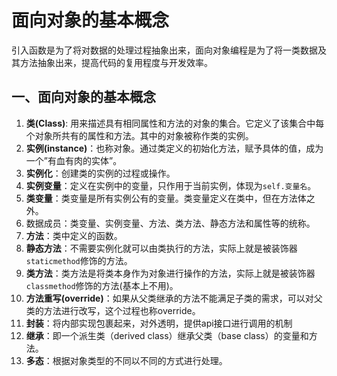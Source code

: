 # 面向对象的基本概念

引入函数是为了将对数据的处理过程抽象出来，面向对象编程是为了将一类数据及其方法抽象出来，提高代码的复用程度与开发效率。

## 一、面向对象的基本概念

1. **类(Class)**: 用来描述具有相同属性和方法的对象的集合。它定义了该集合中每个对象所共有的属性和方法。其中的对象被称作类的实例。
2. **实例(instance)**：也称对象。通过类定义的初始化方法，赋予具体的值，成为一个”有血有肉的实体”。
3. **实例化**：创建类的实例的过程或操作。
4. **实例变量**：定义在实例中的变量，只作用于当前实例，体现为`self.变量名`。
5. **类变量**：类变量是所有实例公有的变量。类变量定义在类中，但在方法体之外。
6. 数据成员：类变量、实例变量、方法、类方法、静态方法和属性等的统称。
7. **方法**：类中定义的函数。
8. **静态方法**：不需要实例化就可以由类执行的方法，实际上就是被装饰器`staticmethod`修饰的方法。
9. **类方法**：类方法是将类本身作为对象进行操作的方法，实际上就是被装饰器`classmethod`修饰的方法(基本上不用)。
10. **方法重写(override)**：如果从父类继承的方法不能满足子类的需求，可以对父类的方法进行改写，这个过程也称override。
11. **封装**：将内部实现包裹起来，对外透明，提供api接口进行调用的机制
12. **继承**：即一个派生类（derived class）继承父类（base class）的变量和方法。
13. **多态**：根据对象类型的不同以不同的方式进行处理。